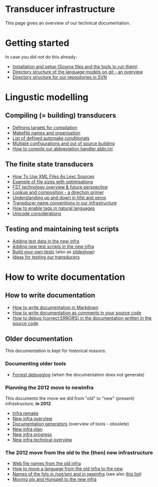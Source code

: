 # Transducer infrastructure

This page gives an overview of our technical documentation.


# Getting started

In case you did not do this already:

* [Installation and setup (Source files and the tools to run them)](infraremake/GettingStartedWithTheNewInfra.html)
* [Directory structure of the language models on git - an overview](infraremake/NewinfraCatalogues.html)
* [Directory structure for our repositories in SVN](OurSVNRepositories.html)


# Lingustic modelling

## Compiling (= building) transducers
* [Defining targets for compilation](infraremake/NewInfraMaintenance.html) 
* [Makefile names and organisation](infraremake/MakefileNamesAndOrganisation.html)
* [List of defined automake conditionals](infraremake/ListOfDefinedAutomakeConditionals.html)
* [Multiple configurations and out of source building](MultipleConfigurationsAndOutOfSourceBuilding.md)
* [How to compile our abbreviation handler abbr.txt](infraremake/AbbreviationCompilation.html)


## The finite state transducers
* [How To Use XML Files As Lexc Sources](infraremake/HowToUseXMLFilesAsLexcSources.html)
* [Example of file sizes with optimisations](infraremake/ExampleOfFileSizesWithOptimisations.html)
* [FST technology overview & future perspective](FSTTechnologyOverview.html)
* [Lookup and composition - a direction primer](infraremake/LookupAndComposition_ADirectionPrimer.html)
* [Understanding up and down in hfst and xerox](infraremake/LookupAndComposition_ADirectionPrimer.html)
* [Transducer name conventions in our infrastructure](infraremake/TransducerNamesInTheNewInfra.html)
* [How to enable tags in natural languages](infraremake/HowToEnableTagsInNaturalLanguages.html)
* [Unicode considerations](Unicode.md)

## Testing and maintaining test scripts
* [Adding test data in the new infra](infraremake/AddingMorphologicalTestData.html)
* [Adding new test scripts in the new infra](infraremake/TestScriptsInTheNewInfra.html)
* [Build your own tests](infraremake/BuildYourOwnTests.html) (also as [slideshow](infraremake/slidy/BuildYourOwnTests.html))
* [Ideas for testing our transducers](infraremake/IdeasForNewinfraTesting.html)


# How to write documentation

## How to write documentation
* [How to write documentation in Markdown](Markdown.html)
* [How to write documentation as comments in your source code](infraremake/In-sourceDocumentation.html)
* [How to debug (correct ERRORS) in the documentation written in the  source code](infraremake/DebuggingSourceDocumentation.html)


## Older documentation


This documentation is  kept for historical reasons.

### Documenting older tools

* [Forrest debugging](infraremake/ForrestDebugging.html) (when the documentation does not generate)


### Planning the 2012 move to newinfra

This documents the move we did from "old" to "new" (present) infrastructure, **in 2012**. 


* [Infra remake](infraremake/InfraRemake.html)
* [New infra overview](infraremake/NewInfraOverview.html)
* [Documentation generators](infraremake/DocumentationGenerators.html) (overview of tools - obsolete)
* [New infra plan](infraremake/NewInfraPlan.html)
* [New infra progress](infraremake/NewInfraProgress.html)
* [New infra technical overview](infraremake/NewInfraTechnicalOverview.html)


### The 2012 move from the old to the (then) new infrastructure

* [Web file names from the old infra](infraremake/WebFilenamesFromOldinfra.html)
* [How to move a language from the old infra to the new](infraremake/HowToMoveALanguageFromTheOldInfraToTheNew.html)
* [Names of the fsts in /opt/smi and in newinfra](QuasicodeForKeepingTrackOfTransducers.html)
  (see also [this list](infraremake/FstNamesInOldAndNewInfra.html))
* [Moving plx and Hunspell to the new infra](infraremake/MovingPLXAndHunspellToTheNewInfra.html)


